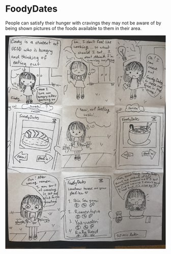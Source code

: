<h1>FoodyDates</h1>
People can satisfy their hunger with cravings they may not be aware of by being shown pictures of the foods available to them in their area.
<br>

![StoryBoard](/images/foodystoryboard.jpg)
